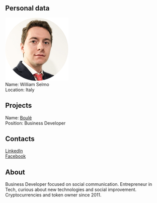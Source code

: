 ## Personal data
![william selmo photo](photo/william_selmo.png)  
Name:   William Selmo  
Location: Italy    
## Projects 
Name: [Boulé](../projects/boulé.md)  
Position: Business Developer       
## Contacts
[LinkedIn](https://www.linkedin.com/in/giovanni-zorzato-a6aa044a/)    
[Facebook](https://www.facebook.com/william.selmo)
## About
Business Developer focused on social communication. Entrepreneur in Tech, curious about new technologies and social improvement. Cryptocurrencies and token owner since 2011.
